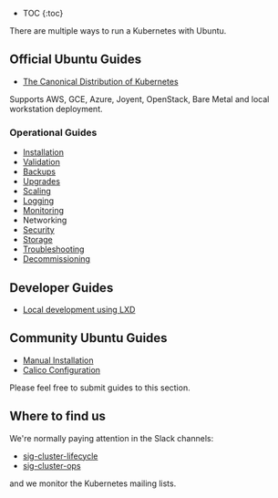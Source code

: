 * TOC
{:toc}

There are multiple ways to run a Kubernetes with Ubuntu.

## Official Ubuntu Guides

- [The Canonical Distribution of Kubernetes](/docs/getting-started-guides/ubuntu)

Supports AWS, GCE, Azure, Joyent, OpenStack, Bare Metal and local workstation deployment.

### Operational Guides  

  - [Installation](/docs/getting-started-guides/ubuntu/installation)
  - [Validation](/docs/getting-started-guides/ubuntu/validation)
  - [Backups](/docs/getting-started-guides/ubuntu/backups)
  - [Upgrades](/docs/getting-started-guides/ubuntu/upgrades)
  - [Scaling](/docs/getting-started-guides/ubuntu/scaling)
  - [Logging](/docs/getting-started-guides/ubuntu/installation)
  - [Monitoring](/docs/getting-started-guides/ubuntu/monitoring)
  - Networking  
  - [Security](/docs/getting-started-guides/ubuntu/security)
  - [Storage](/docs/getting-started-guides/ubuntu/storage)
  - [Troubleshooting](/docs/getting-started-guides/ubuntu/troubleshooting)
  - [Decommissioning](/docs/getting-started-guides/ubuntu/decommissioning)

## Developer Guides

  - [Local development using LXD](/docs/getting-started-guides/ubuntu/local)


## Community Ubuntu Guides

- [Manual Installation](/docs/getting-started-guides/ubuntu/manual)
- [Calico Configuration](/docs/getting-started-guides/ubuntu/calico)

Please feel free to submit guides to this section. 

## Where to find us

We're normally paying attention in the Slack channels: 

- [sig-cluster-lifecycle](https://kubernetes.slack.com/messages/sig-cluster-lifecycle/)
- [sig-cluster-ops](https://kubernetes.slack.com/messages/sig-cluster-ops/)

and we monitor the Kubernetes mailing lists. 